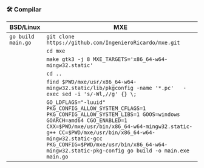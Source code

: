 ### 🛠️ Compilar

| BSD/Linux | MXE |
| --- | --- |
| `go build main.go` | `git clone https://github.com/IngenieroRicardo/mxe.git` |
|  | `cd mxe` |
|  | `make gtk3 -j 8 MXE_TARGETS='x86_64-w64-mingw32.static'` |
|  | `cd ..` |
|  | `find $PWD/mxe/usr/x86_64-w64-mingw32.static/lib/pkgconfig -name '*.pc'   -exec sed -i 's/-Wl,//g' {} \;` |
|  | `GO_LDFLAGS="-luuid" PKG_CONFIG_ALLOW_SYSTEM_CFLAGS=1 PKG_CONFIG_ALLOW_SYSTEM_LIBS=1 GOOS=windows GOARCH=amd64 CGO_ENABLED=1 CXX=$PWD/mxe/usr/bin/x86_64-w64-mingw32.static-g++ CC=$PWD/mxe/usr/bin/x86_64-w64-mingw32.static-gcc PKG_CONFIG=$PWD/mxe/usr/bin/x86_64-w64-mingw32.static-pkg-config go build -o main.exe main.go` |
